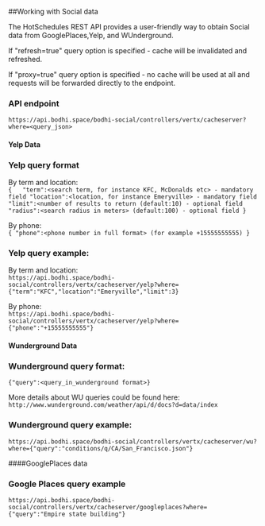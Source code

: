 ##Working with Social data  

The HotSchedules REST API provides a user-friendly way to obtain Social data from GooglePlaces,Yelp, and WUnderground.  

If "refresh=true" query option is specified - cache will be invalidated and refreshed.

If "proxy=true" query option is specified - no cache will be used at all and requests will be forwarded directly to the endpoint.

### API endpoint

`https://api.bodhi.space/bodhi-social/controllers/vertx/cacheserver?where=<query_json>`  


#### Yelp Data

### Yelp query format

By term and location:  
    `{  
       "term":<search term, for instance KFC, McDonalds etc> - mandatory field
       "location":<location, for instance Emeryville> - mandatory field
       "limit":<number of results to return (default:10) - optional field
       "radius":<search radius in meters> (default:100) - optional field
    }`

By phone:  
`{
   "phone":<phone number in full format> (for example +15555555555)
}`

### Yelp query example: 
By term and location:  
`https://api.bodhi.space/bodhi-social/controllers/vertx/cacheserver/yelp?where={"term":"KFC","location":"Emeryville","limit":3}`

By phone:  
`https://api.bodhi.space/bodhi-social/controllers/vertx/cacheserver/yelp?where={"phone":"+15555555555"}`

#### Wunderground Data  

### Wunderground query format: 

`{"query":<query_in_wunderground format>}`

More details about WU queries could be found here:
`http://www.wunderground.com/weather/api/d/docs?d=data/index`

### Wunderground query example: 

`https://api.bodhi.space/bodhi-social/controllers/vertx/cacheserver/wu?where={"query":"conditions/q/CA/San_Francisco.json"}`

####GooglePlaces data  

### Google Places query example  
`https://api.bodhi.space/bodhi-social/controllers/vertx/cacheserver/googleplaces?where={"query":"Empire state building"}`

